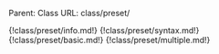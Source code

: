 Parent: Class
URL: class/preset/

{!class/preset/info.md!}
{!class/preset/syntax.md!}
{!class/preset/basic.md!}
{!class/preset/multiple.md!}

